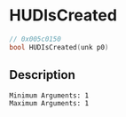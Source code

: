 # HUDIsCreated
```c
// 0x005c0150
bool HUDIsCreated(unk p0)
```
## Description
```
Minimum Arguments: 1
Maximum Arguments: 1
```
